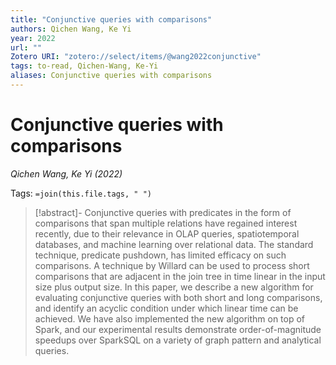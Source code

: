 ```yaml
---
title: "Conjunctive queries with comparisons"
authors: Qichen Wang, Ke Yi
year: 2022
url: ""
Zotero URI: "zotero://select/items/@wang2022conjunctive"
tags: to-read, Qichen-Wang, Ke-Yi
aliases: Conjunctive queries with comparisons
---
```


# Conjunctive queries with comparisons  
_Qichen Wang, Ke Yi (2022)_

Tags: `=join(this.file.tags, " ")`

> [!abstract]-
> Conjunctive queries with predicates in the form of comparisons that span multiple relations have regained interest recently, due to their relevance in OLAP queries, spatiotemporal databases, and machine learning over relational data. The standard technique, predicate pushdown, has limited efficacy on such comparisons. A technique by Willard can be used to process short comparisons that are adjacent in the join tree in time linear in the input size plus output size. In this paper, we describe a new algorithm for evaluating conjunctive queries with both short and long comparisons, and identify an acyclic condition under which linear time can be achieved. We have also implemented the new algorithm on top of Spark, and our experimental results demonstrate order-of-magnitude speedups over SparkSQL on a variety of graph pattern and analytical queries.



